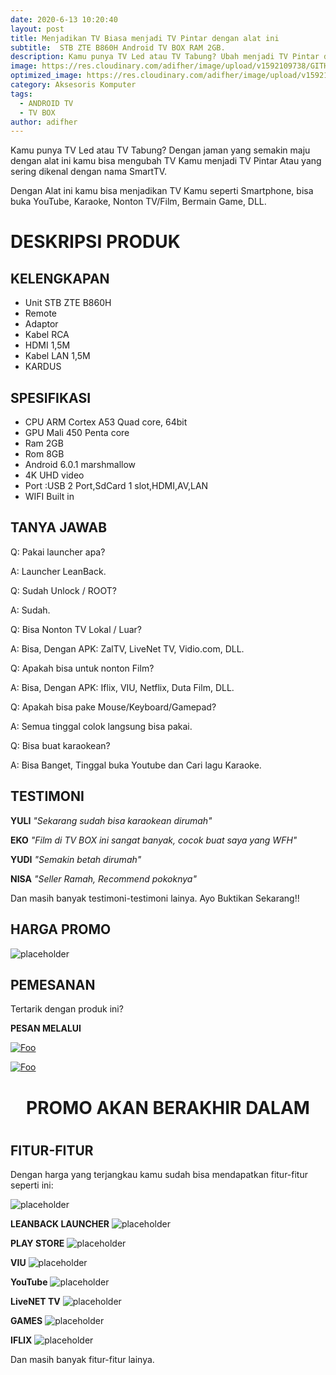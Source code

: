 ```yaml
---
date: 2020-6-13 10:20:40
layout: post
title: Menjadikan TV Biasa menjadi TV Pintar dengan alat ini
subtitle:  STB ZTE B860H Android TV BOX RAM 2GB.
description: Kamu punya TV Led atau TV Tabung? Ubah menjadi TV Pintar dengan alat ini.
image: https://res.cloudinary.com/adifher/image/upload/v1592109738/GITHUB/STB/IMG_20200610_101914_353_vrvdhf.jpg
optimized_image: https://res.cloudinary.com/adifher/image/upload/v1592109738/GITHUB/STB/IMG_20200610_101914_353_vrvdhf.jpg
category: Aksesoris Komputer
tags:
  - ANDROID TV
  - TV BOX
author: adifher
---
```


Kamu punya TV Led atau TV Tabung? Dengan jaman yang semakin maju dengan alat ini kamu bisa mengubah TV Kamu menjadi TV Pintar Atau yang sering dikenal dengan nama SmartTV. 

Dengan Alat ini kamu bisa menjadikan TV Kamu seperti Smartphone, bisa buka YouTube, Karaoke, Nonton TV/Film, Bermain Game, DLL.

# DESKRIPSI PRODUK

## KELENGKAPAN
* Unit STB ZTE B860H
* Remote
* Adaptor
* Kabel RCA
* HDMI 1,5M
* Kabel LAN 1,5M
* KARDUS

## SPESIFIKASI
* CPU ARM Cortex A53 Quad core, 64bit
* GPU Mali 450 Penta core
* Ram 2GB
* Rom 8GB
* Android 6.0.1 marshmallow
* 4K UHD video
* Port :USB 2 Port,SdCard 1 slot,HDMI,AV,LAN
* WIFI Built in

## TANYA JAWAB
Q: Pakai launcher apa?

A: Launcher LeanBack.

Q: Sudah Unlock / ROOT?

A: Sudah.

Q: Bisa Nonton TV Lokal / Luar?

A: Bisa, Dengan APK: ZalTV, LiveNet TV, Vidio.com, DLL.

Q: Apakah bisa untuk nonton Film?

A: Bisa, Dengan APK: Iflix, VIU, Netflix, Duta Film, DLL.

Q: Apakah bisa pake Mouse/Keyboard/Gamepad?

A: Semua tinggal colok langsung bisa pakai.

Q: Bisa buat karaokean?

A: Bisa Banget, Tinggal buka Youtube dan Cari lagu Karaoke.

## TESTIMONI

**YULI** 
*"Sekarang sudah bisa karaokean dirumah"*

**EKO** 
*"Film di TV BOX ini sangat banyak, cocok buat saya yang WFH"*

**YUDI** 
*"Semakin betah dirumah"*

**NISA** 
*"Seller Ramah, Recommend pokoknya"*

Dan masih banyak testimoni-testimoni lainya. Ayo Buktikan Sekarang!!

## HARGA PROMO

![placeholder](https://res.cloudinary.com/adifher/image/upload/v1592296932/GITHUB/STB/harga_stb_d1bltz.png "HARGA")

## PEMESANAN

Tertarik dengan produk ini?

**PESAN MELALUI**

<a href="https://wa.me/6285200750417?text=Saya%20tertarik%20untuk%20membeli%20STB%20ZTE%20B860H%20Android%20TV%20Box" rel="Order Via Whatsapp">![Foo](https://res.cloudinary.com/adifher/image/upload/c_scale,w_469/v1592126556/GITHUB/SOSMED%20LOGO/wa_f14ksg.png)</a>

<a href="https://www.tokopedia.com/adifher/stb-zte-b860h-android-tv-ram-2gb" rel="Order Via Tokopedia">![Foo](https://res.cloudinary.com/adifher/image/upload/v1592126538/GITHUB/SOSMED%20LOGO/tokped_owh0m4.png)</a>

<h1 style="text-align: center">PROMO AKAN BERAKHIR DALAM</h1>
<h1 style="text-align: center" id="adifcountdown"></h1>

## FITUR-FITUR

Dengan harga yang terjangkau kamu sudah bisa mendapatkan fitur-fitur seperti ini:

![placeholder](https://res.cloudinary.com/adifher/image/upload/v1592109738/GITHUB/STB/IMG_20200610_101914_353_vrvdhf.jpg "Android tv box")

**LEANBACK LAUNCHER**
![placeholder](https://res.cloudinary.com/adifher/image/upload/v1592109739/GITHUB/STB/IMG_20200610_101929_370_arl20b.jpg "leanback launcher")

**PLAY STORE**
![placeholder](https://res.cloudinary.com/adifher/image/upload/v1592109739/GITHUB/STB/IMG_20200610_101935_166_sogudl.jpg "test")

**VIU**
![placeholder](https://res.cloudinary.com/adifher/image/upload/v1592109743/GITHUB/STB/IMG_20200610_101937_266_wqto9r.jpg "VIU")

**YouTube**
![placeholder](https://res.cloudinary.com/adifher/image/upload/v1592109744/GITHUB/STB/IMG_20200610_101943_080_w9sdsi.jpg "Youtube")

**LiveNET TV**
![placeholder](https://res.cloudinary.com/adifher/image/upload/v1592109745/GITHUB/STB/IMG_20200610_101946_573_hctpfo.jpg "LiveNET TV")

**GAMES**
![placeholder](https://res.cloudinary.com/adifher/image/upload/v1592109745/GITHUB/STB/IMG_20200610_101944_668_y2ljev.jpg "Games")

**IFLIX**
![placeholder](https://res.cloudinary.com/adifher/image/upload/v1592109744/GITHUB/STB/IMG_20200610_101938_830_bdgpck.jpg "ILFIX")

Dan masih banyak fitur-fitur lainya.